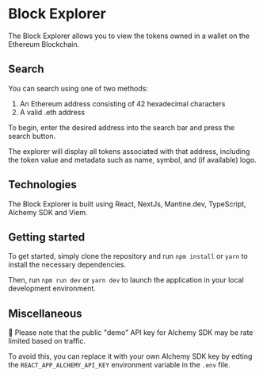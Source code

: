 # Block Explorer

The Block Explorer allows you to view the tokens owned in a wallet on the Ethereum Blockchain.

## Search

You can search using one of two methods:

1. An Ethereum address consisting of 42 hexadecimal characters
2. A valid .eth address

To begin, enter the desired address into the search bar and press the search button.

The explorer will display all tokens associated with that address, including the token value and metadata such as name, symbol, and (if available) logo.

## Technologies

The Block Explorer is built using React, NextJs, Mantine.dev, TypeScript, Alchemy SDK and Viem.

## Getting started

To get started, simply clone the repository and run `npm install` or `yarn` to install the necessary dependencies.

Then, run `npm run dev` or `yarn dev` to launch the application in your local development environment.

## Miscellaneous

🚧 Please note that the public "demo" API key for Alchemy SDK may be rate limited based on traffic.

To avoid this, you can replace it with your own Alchemy SDK key by edting the `REACT_APP_ALCHEMY_API_KEY` environment variable in the `.env` file.
